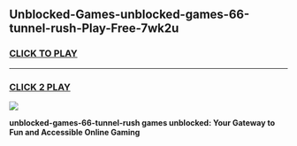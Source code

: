 
## Unblocked-Games-unblocked-games-66-tunnel-rush-Play-Free-7wk2u
<h3>
<a href="https://premium76.site?title=unblocked-games-66-tunnel-rush&ref=21A">CLICK TO PLAY</a></h3>
<hr>

<h3>
<a href="https://premium76.site?title=unblocked-games-66-tunnel-rush&ref=21A">CLICK 2 PLAY</a>
  
</h3>

<a href="https://premium76.site?title=unblocked-games-66-tunnel-rush&ref=21A"><img src="https://clearcache.store/games.png"></a>


**unblocked-games-66-tunnel-rush games unblocked: Your Gateway to Fun and Accessible Online Gaming**
